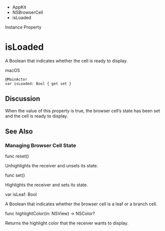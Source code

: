 

- AppKit
- NSBrowserCell
-  isLoaded 

Instance Property

# isLoaded

A Boolean that indicates whether the cell is ready to display.

macOS

``` source
@MainActor
var isLoaded: Bool { get set }
```

## Discussion

When the value of this property is true, the browser cell’s state has been set and the cell is ready to display.

## See Also

### Managing Browser Cell State

func reset()

Unhighlights the receiver and unsets its state.

func set()

Highlights the receiver and sets its state.

var isLeaf: Bool

A Boolean that indicates whether the browser cell is a leaf or a branch cell.

func highlightColor(in: NSView) -> NSColor?

Returns the highlight color that the receiver wants to display.

